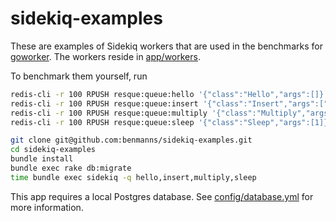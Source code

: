 # sidekiq-examples

These are examples of Sidekiq workers that are used in the benchmarks for [goworker](https://github.com/benmanns/goworker). The workers reside in [app/workers](https://github.com/benmanns/sidekiq-examples/tree/master/app/workers).

To benchmark them yourself, run

```sh
redis-cli -r 100 RPUSH resque:queue:hello '{"class":"Hello","args":[]}'
redis-cli -r 100 RPUSH resque:queue:insert '{"class":"Insert","args":["John Doe","jdoe@example.com","(555) 555-5555"]}'
redis-cli -r 100 RPUSH resque:queue:multiply '{"class":"Multiply","args":[]}'
redis-cli -r 100 RPUSH resque:queue:sleep '{"class":"Sleep","args":[1]}'

git clone git@github.com:benmanns/sidekiq-examples.git
cd sidekiq-examples
bundle install
bundle exec rake db:migrate
time bundle exec sidekiq -q hello,insert,multiply,sleep
```

This app requires a local Postgres database. See [config/database.yml](https://github.com/benmanns/sidekiq-examples/blob/master/config/database.yml) for more information.
